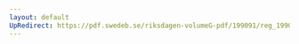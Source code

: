 ```yaml
---
layout: default
UpRedirect: https://pdf.swedeb.se/riksdagen-volumeG-pdf/199091/reg_199091/reg_199091_0909.pdf
---
```

